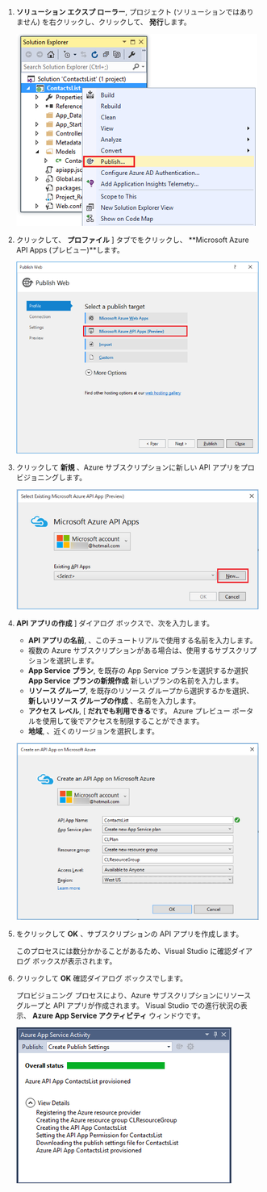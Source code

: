 1.  **ソリューション エクスプ ローラー**, プロジェクト (ソリューションではありません) を右クリックし、クリックして、 **発行**します。 

    ![プロジェクトの [発行] メニュー オプション](./media/app-service-api-pub-web-create/20-publish-gesture-v3.png)

2. クリックして、 **プロファイル** ] タブでをクリックし、 **Microsoft Azure API Apps (プレビュー)**します。 

    ![[Web の発行] ダイアログ](./media/app-service-api-pub-web-create/21-select-api-apps-for-deployment-v2.png)

3. クリックして **新規** 、Azure サブスクリプションに新しい API アプリをプロビジョニングします。

    ![既存の API サービス選択ダイアログ](./media/app-service-api-pub-web-create/23-publish-to-apiapps-v3.png)

4.  **API アプリの作成** ] ダイアログ ボックスで、次を入力します。

    -  **API アプリの名前**, 、このチュートリアルで使用する名前を入力します。 
    - 複数の Azure サブスクリプションがある場合は、使用するサブスクリプションを選択します。
    -  **App Service プラン**, を既存の App Service プランを選択するか選択 **App Service プランの新規作成** 新しいプランの名前を入力します。 
    -  **リソース グループ**, を既存のリソース グループから選択するかを選択、 **新しいリソース グループの作成** 、名前を入力します。 
    -  **アクセス レベル**, [ **だれでも利用できる**です。 Azure プレビュー ポータルを使用して後でアクセスを制限することができます。
    -  **地域**, 、近くのリージョンを選択します。  

    ![Microsoft Azure Web アプリの構成ダイアログ](./media/app-service-api-pub-web-create/24-new-api-app-dialog-v3.png)

5. をクリックして **OK** 、サブスクリプションの API アプリを作成します。 

    このプロセスには数分かかることがあるため、Visual Studio に確認ダイアログ ボックスが表示されます。  

6. クリックして **OK** 確認ダイアログ ボックスでします。 
 
    プロビジョニング プロセスにより、Azure サブスクリプションにリソース グループと API アプリが作成されます。 Visual Studio での進行状況の表示、 **Azure App Service アクティビティ** ウィンドウです。 

    ![[Azure App Service アクティビティ] ウィンドウによる状態の通知](./media/app-service-api-pub-web-create/26-provisioning-success-v3.png)
